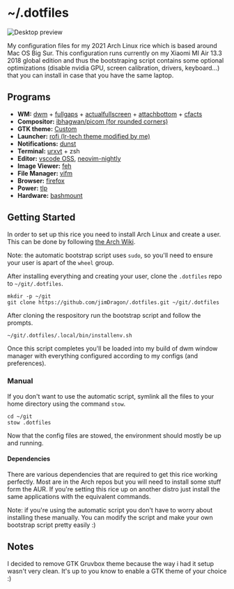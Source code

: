 # ~/.dotfiles

![Desktop preview](https://user-images.githubusercontent.com/44473195/128526740-d3f14861-8431-44c3-a1e4-d821618f46ff.png)


My configuration files for my 2021 Arch Linux rice which is based around Mac OS Big Sur. This configuration runs currently on my Xiaomi MI Air 13.3 2018 global edition and thus the bootstraping script contains some optional optimizations (disable nvidia GPU, screen calibration, drivers, keyboard...) that you can install in case that you have the same laptop.

## Programs

+ __WM:__ [dwm](https://dwm.suckless.org/) + [fullgaps](https://dwm.suckless.org/patches/fullgaps/dwm-fullgaps-6.2.diff) + [actualfullscreen](https://dwm.suckless.org/patches/actualfullscreen/dwm-actualfullscreen-20191112-cb3f58a.diff) + [attachbottom](https://dwm.suckless.org/patches/attachbottom/dwm-attachbottom-6.2.diff) + [cfacts](https://dwm.suckless.org/patches/cfacts/dwm-cfacts-6.2-1.diff)
+ __Compositor:__ [ibhagwan/picom (for rounded corners)](https://github.com/ibhagwan/picom)
+ __GTK theme:__ [Custom](https://github.com/dimpram/.dotfiles/tree/master/.themes/oomox-arc-dark)
+ __Launcher:__ [rofi (lr-tech theme modified by me)](https://github.com/lr-tech/rofi-themes-collection#squared-red)
+ __Notifications:__ [dunst](https://dunst-project.org/)
+ __Terminal:__ [urxvt](https://github.com/alacritty/alacritty) + zsh
+ __Editor:__ [vscode OSS](https://code.visualstudio.com/), [neovim-nightly](https://neovim.io/)
+ __Image Viewer:__ [feh](https://feh.finalrewind.org/)
+ __File Manager:__ [vifm](https://vifm.info/)
+ __Browser:__ [firefox](https://www.mozilla.org/en-US/firefox/new/)
+ __Power:__ [tlp](https://wiki.archlinux.org/index.php/TLP)
+ __Hardware:__ [bashmount](https://github.com/jamielinux/bashmount)

## Getting Started

In order to set up this rice you need to install Arch Linux and create a user. This can be done by following [the Arch Wiki](https://wiki.archlinux.org/index.php/Installation_guide).

Note: the automatic bootstrap script uses `sudo`, so you'll need to ensure your user is apart of the `wheel` group.

After installing everything and creating your user, clone the `.dotfiles` repo to `~/git/.dotfiles`.
```
mkdir -p ~/git
git clone https://github.com/jimDragon/.dotfiles.git ~/git/.dotfiles
```

After cloning the respository run the bootstrap script and follow the prompts.
```
~/git/.dotfiles/.local/bin/installenv.sh
```

Once this script completes you'll be loaded into my build of dwm window manager with everything configured according to my configs (and preferences).

### Manual

If you don't want to use the automatic script, symlink all the files to your home directory using the command `stow`.
```
cd ~/git
stow .dotfiles
```
Now that the config files are stowed, the environment should mostly be up and running.


#### Dependencies
There are various dependencies that are required to get this rice working perfectly. Most are in the Arch repos but you will need to install some stuff form the AUR. If you're setting this rice up on another distro just install the same applications with the equivalent commands.

Note: if you're using the automatic script you don't have to worry about installing these manually. You can modify the script and make your own bootstrap script pretty easily :)

## Notes

I decided to remove GTK Gruvbox theme because the way i had it setup wasn't very clean. It's up to you know to enable a GTK theme of your choice :)
